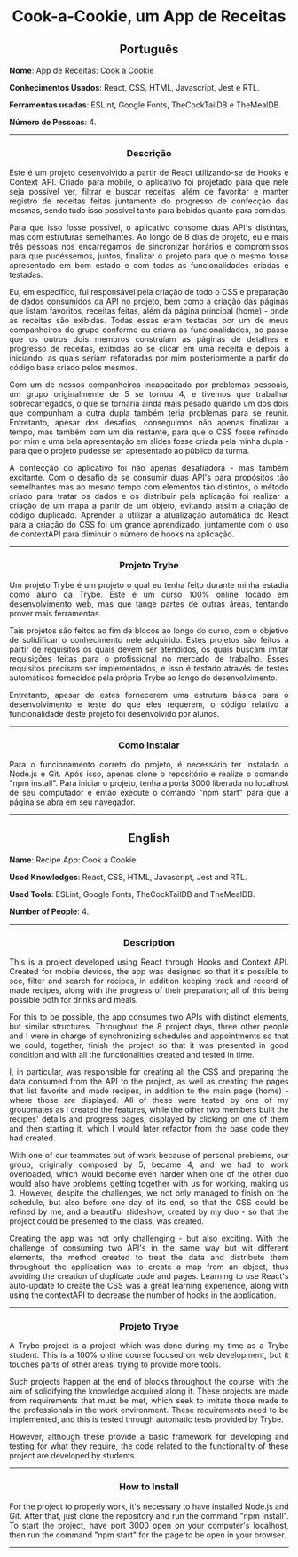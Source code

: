 <h1 align="center">Cook-a-Cookie, um App de Receitas</h1>

<h2 align="center">Português</h2>


**Nome**: App de Receitas: Cook a Cookie

**Conhecimentos Usados**: React, CSS, HTML, Javascript, Jest e RTL.

**Ferramentas usadas**: ESLint, Google Fonts, TheCockTailDB e TheMealDB.

**Número de Pessoas**: 4.

-----------------------

<h3 align="center">Descrição</h3>

<p align="justify">Este é um projeto desenvolvido a partir de React utilizando-se de Hooks e Context API. Criado para mobile, o aplicativo foi projetado para que nele seja possível ver, filtrar e buscar receitas, além de favoritar e manter registro de receitas feitas juntamente do progresso de confecção das mesmas, sendo tudo isso possível tanto para bebidas quanto para comidas.</p>
<p align="justify">Para que isso fosse possível, o aplicativo consome duas API's distintas, mas com estruturas semelhantes. Ao longo de 8 dias de projeto, eu e mais três pessoas nos encarregamos de sincronizar horários e compromissos para que pudéssemos, juntos, finalizar o projeto para que o mesmo fosse apresentado em bom estado e com todas as funcionalidades criadas e testadas.</p>
<p align="justify">Eu, em específico, fui responsável pela criação de todo o CSS e preparação de dados consumidos da API no projeto, bem como a criação das páginas que listam favoritos, receitas feitas, além da página principal (home) - onde as receitas são exibidas. Todas essas eram testadas por um de meus companheiros de grupo conforme eu criava as funcionalidades, ao passo que os outros dois membros construíam as páginas de detalhes e progresso de receitas, exibidas ao se clicar em uma receita e depois a iniciando, as quais seriam refatoradas por mim posteriormente a partir do código base criado pelos mesmos.</p>
<p align="justify">Com um de nossos companheiros incapacitado por problemas pessoais, um grupo originalmente de 5 se tornou 4, e tivemos que trabalhar sobrecarregados, o que se tornaria ainda mais pesado quando um dos dois que compunham a outra dupla também teria problemas para se reunir. Entretanto, apesar dos desafios, conseguimos não apenas finalizar a tempo, mas também com um dia restante, para que o CSS fosse refinado por mim e uma bela apresentação em slides fosse criada pela minha dupla - para que o projeto pudesse ser apresentado ao público da turma.</p>
<p align="justify">A confecção do aplicativo foi não apenas desafiadora - mas também excitante. Com o desafio de se consumir duas API's para propósitos tão semelhantes mas ao mesmo tempo com elementos tão distintos, o método criado para tratar os dados e os distribuir pela aplicação foi realizar a criação de um mapa a partir de um objeto, evitando assim a criação de código duplicado. Aprender a utilizar a atualização automática do React para a criação do CSS foi um grande aprendizado, juntamente com o uso de contextAPI para diminuir o número de hooks na aplicação.</p>

-----------------------

<h3 align="center">Projeto Trybe</h3>

  <p align="justify">Um projeto Trybe é um projeto o qual eu tenha feito durante minha estadia como aluno da Trybe. Este é um curso 100% online focado em desenvolvimento web, mas que tange partes de outras áreas, tentando prover mais ferramentas.</p>
  <p align="justify">Tais projetos são feitos ao fim de blocos ao longo do curso, com o objetivo de solidificar o conhecimento nele adquirido. Estes projetos são feitos a partir de requisitos os quais devem ser atendidos, os quais buscam imitar requisições feitas para o profissional no mercado de trabalho. Esses requisitos precisam ser implementados, e isso é testado através de testes automáticos fornecidos pela própria Trybe ao longo do desenvolvimento.</p>
  <p align="justify">Entretanto, apesar de estes fornecerem uma estrutura básica para o desenvolvimento e teste do que eles requerem, o código relativo à funcionalidade deste projeto foi desenvolvido por alunos.</p>

-----------------------

<h3 align="center">Como Instalar</h3>
<p align="justify">Para o funcionamento correto do projeto, é necessário ter instalado o Node.js e Git. Após isso, apenas clone o repositório e realize o comando "npm install". Para iniciar o projeto, tenha a porta 3000 liberada no localhost de seu computador e então execute o comando "npm start" para que a página se abra em seu navegador. </p>

-----------------------

<h2 align="center">English</h2>


**Name**: Recipe App: Cook a Cookie

**Used Knowledges**: React, CSS, HTML, Javascript, Jest and RTL.

**Used Tools**: ESLint, Google Fonts, TheCockTailDB and TheMealDB.

**Number of People**: 4.

-----------------------

<h3 align="center">Description</h3>

<p align="justify">This is a project developed using React through Hooks and Context API. Created for mobile devices, the app was designed so that it's possible to see, filter and search for recipes, in addition keeping track and record of made recipes, along with the progress of their preparation; all of this being possible both for drinks and meals.</p>
<p align="justify">For this to be possible, the app consumes two APIs with distinct elements, but similar structures. Throughout the 8 project days, three other people and I were in charge of synchronizing schedules and appointments so that we could, together, finish the project so that it was presented in good condition and with all the functionalities created and tested in time.</p>
<p align="justify">I, in particular, was responsible for creating all the CSS and preparing the data consumed from the API to the project, as well as creating the pages that list favorite and made recipes, in addition to the main page (home) - where those are displayed. All of these were tested by one of my groupmates as I created the features, while the other two members built the recipes' details and progress pages, displayed by clicking on one of them and then starting it, which I would later refactor from the base code they had created.</p>
<p align="justify">With one of our teammates out of work because of personal problems, our group, originally composed by 5, became 4, and we had to work overloaded, which would become even harder when one of the other duo would also have problems getting together with us for working, making us 3. However, despite the challenges, we not only managed to finish on the schedule, but also before one day of its end, so that the CSS could be refined by me, and a beautiful slideshow, created by my duo - so that the project could be presented to the class, was created.</p>
<p align="justify">Creating the app was not only challenging - but also exciting. With the challenge of consuming two API's in the same way but wit different elements, the method created to treat the data and distribute them throughout the application was to create a map from an object, thus avoiding the creation of duplicate code and pages. Learning to use React's auto-update to create the CSS was a great learning experience, along with using the contextAPI to decrease the number of hooks in the application.</p>

-----------------------

<h3 align="center">Projeto Trybe</h3>

  <p align="justify">A Trybe project is a project which was done during my time as a Trybe student. This is a 100% online course focused on web development, but it touches parts of other areas, trying to provide more tools.</p>
  <p align="justify">Such projects happen at the end of blocks throughout the course, with the aim of solidifying the knowledge acquired along  it. These projects are made from requirements that must be met, which seek to imitate those made to the professionals in the work environment. These requirements need to be implemented, and this is tested through automatic tests provided by Trybe.</p>
  <p align="justify">However, although these provide a basic framework for developing and testing for what they require, the code related to the functionality of these project are developed by students.</p>

-----------------------

<h3 align="center">How to Install</h3>
<p align="justify">For the project to properly work, it's necessary to have installed Node.js and Git. After that, just clone the repository and run the command "npm install". To start the project, have port 3000 open on your computer's localhost, then run the command "npm start" for the page to be open in your browser.</p>

-----------------------
